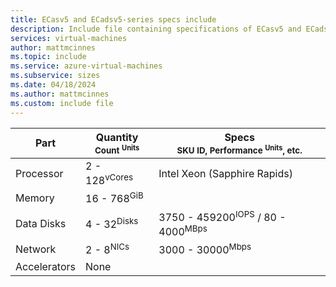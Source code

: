 ```yaml
---
title: ECasv5 and ECadsv5-series specs include
description: Include file containing specifications of ECasv5 and ECadsv5-series VM sizes.
services: virtual-machines
author: mattmcinnes
ms.topic: include
ms.service: azure-virtual-machines
ms.subservice: sizes
ms.date: 04/18/2024
ms.author: mattmcinnes
ms.custom: include file
---
```

| Part | Quantity <br><sup>Count <sup>Units | Specs <br><sup>SKU ID, Performance <sup>Units</sup>, etc.  |
|---|---|---|
| Processor        | 2 - 128<sup>vCores    | Intel Xeon (Sapphire Rapids) |
| Memory           | 16 - 768<sup>GiB      |                                                 |
| Data Disks       | 4 - 32<sup>Disks     | 3750 - 459200<sup>IOPS</sup> / 80 - 4000<sup>MBps  |
| Network          | 2 - 8<sup>NICs       | 3000 - 30000<sup>Mbps                          |
| Accelerators     | None                 |                                                 |

